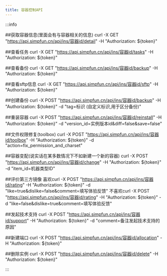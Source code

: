 ```yaml
---
title: 容器控制API
---
```


:::info

##获取容器信息(里面会有与容器相关的信息)
curl -X GET "https://api.simpfun.cn/api/ins/容器id/detail" -H "Authorization: ${token}"

##查看任务
curl -X GET "https://api.simpfun.cn/api/ins/容器id/tasks" -H "Authorization: ${token}"

##查看备份
curl -X GET "https://api.simpfun.cn/api/ins/容器id/backup" -H "Authorization: ${token}"

##查看sftp信息
curl -X GET "https://api.simpfun.cn/api/ins/容器id/sftp" -H "Authorization: ${token}"

##创建备份
curl -X POST "https://api.simpfun.cn/api/ins/容器id/backup" -H "Authorization: ${token}" -d "tag=标识 (自定义标识,用于区分备份)"

##重装容器
curl -X POST "https://api.simpfun.cn/api/ins/容器id/reinstall" -H "Authorization: ${token}" -d "version_id=实例版本id&diff=false&save=false"

##文件权限修复(toolbox)
curl -X POST "https://api.simpfun.cn/api/ins/容器id/toolbox" -H "Authorization: ${token}" -d "action=fix_permission_and_charset"

##容器变配(说实话在某多数情况下不如新建一个新的容器)
curl -X POST "https://api.simpfun.cn/api/ins/容器id/change" -H "Authorization: ${token}" -d "item_id=机器类型ID"

##评价第三方镜像
喜欢curl -X POST "https://api.simpfun.cn/api/ins/容器id/rating" -H "Authorization: ${token}" -d "like=true&dislike=false&comment=填写体验反馈"
不喜欢curl -X POST "https://api.simpfun.cn/api/ins/容器id/rating" -H "Authorization: ${token}" -d "like=false&dislike=true&comment=填写体验反馈"

##发起技术支持
curl -X POST "https://api.simpfun.cn/api/ins/容器id/support" -H "Authorization: ${token}" -d "comment=备注发起技术支持的原因"

##新建端口
curl -X POST "https://api.simpfun.cn/api/ins/容器id/allocation" -H "Authorization: ${token}"

##删除实例
curl -X POST "https://api.simpfun.cn/api/ins/容器id/delete" -H "Authorization: ${token}"

:::